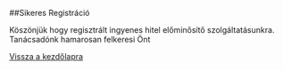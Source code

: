 ##Sikeres Registráció

Köszönjük hogy regisztrált ingyenes hitel előminősítő szolgáltatásunkra.
Tanácsadónk hamarosan felkeresi Önt



[Vissza a kezdőlapra](/)
